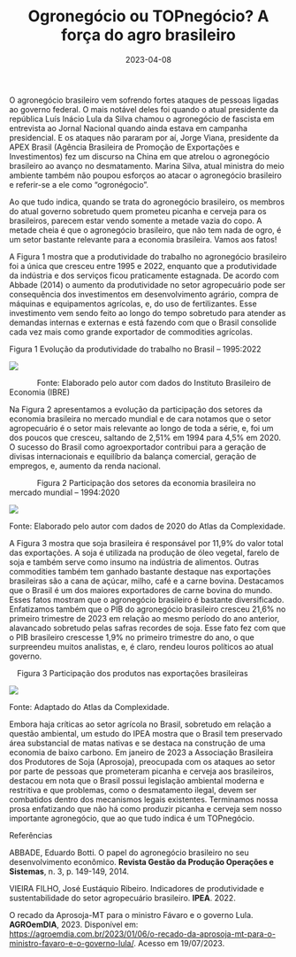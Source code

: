 ﻿---
layout: post
mathjax: true
title: "Ogronegócio ou TOPnegócio? A força do agro brasileiro" 
date:   2023-04-08
---


<html>

<head>

<meta charset="utf-8" />
<meta name="generator" content="pandoc" />
<meta http-equiv="X-UA-Compatible" content="IE=EDGE" />


<meta name="author" content="Marcos Júnio Ribeiro" />


 

O agronegócio brasileiro vem sofrendo fortes ataques de pessoas ligadas ao governo federal. O mais notável deles foi quando o atual presidente da república Luís Inácio Lula da Silva chamou o agronegócio de fascista em entrevista ao Jornal Nacional quando ainda estava em campanha presidencial. E os ataques não pararam por aí, Jorge Viana, presidente da APEX Brasil (Agência Brasileira de Promoção de Exportações e Investimentos) fez um discurso na China em que atrelou o agronegócio brasileiro ao avanço no desmatamento. Marina Silva, atual ministra do meio ambiente também não poupou esforços ao atacar o agronegócio brasileiro e referir-se a ele como “ogronégocio”. 

Ao que tudo indica, quando se trata do agronegócio brasileiro, os membros do atual governo sobretudo quem prometeu picanha e cerveja para os brasileiros, parecem estar vendo somente a metade vazia do copo.  A metade cheia é que o agronegócio brasileiro, que não tem nada de ogro, é um setor bastante relevante para a economia brasileira. Vamos aos fatos!

A Figura 1 mostra que a produtividade do trabalho no agronegócio brasileiro foi a única que cresceu entre 1995 e 2022, enquanto que a produtividade da indústria e dos serviços ficou praticamente estagnada. De acordo com Abbade (2014) o aumento da produtividade no setor agropecuário pode ser consequência dos investimentos em desenvolvimento agrário, compra de máquinas e equipamentos agrícolas, e, do uso de fertilizantes. Esse investimento vem sendo feito ao longo do tempo sobretudo para atender as demandas internas e externas e está fazendo com que o Brasil consolide cada vez mais como grande exportador de commodities agrícolas. 





<a name="_ref140686960"></a>Figura 1 Evolução da produtividade do trabalho no Brasil – 1995:2022

![](Aspose.Words.930338a6-db66-4cc2-8c13-0ee0dce6e1b7.001.png)

`       `Fonte: Elaborado pelo autor com dados do Instituto Brasileiro de Economia (IBRE)


Na Figura 2 apresentamos a evolução da participação dos setores da economia brasileira no mercado mundial e de cara notamos que o setor agropecuário é o setor mais relevante ao longo de toda a série, e, foi um dos poucos que cresceu, saltando de 2,51% em 1994 para 4,5% em 2020. O sucesso do Brasil como agroexportador contribui para a geração de divisas internacionais e equilíbrio da balança comercial, geração de empregos, e, aumento da renda nacional. 

`     	`<a name="_ref140687091"></a>Figura 2 Participação dos setores da economia brasileira no mercado mundial – 1994:2020

![](Aspose.Words.930338a6-db66-4cc2-8c13-0ee0dce6e1b7.002.png)

Fonte: Elaborado pelo autor com dados de 2020 do Atlas da Complexidade.


A Figura 3 mostra que soja brasileira é responsável por 11,9% do valor total das exportações. A soja é utilizada na produção de óleo vegetal, farelo de soja e também serve como insumo na indústria de alimentos. Outras commodities também tem ganhado bastante destaque nas exportações brasileiras são a cana de açúcar, milho, café e a carne bovina. Destacamos que o Brasil é um dos maiores exportadores de carne bovina do mundo. Esses fatos mostram que o agronegócio brasileiro é bastante diversificado. Enfatizamos também que o PIB do agronegócio brasileiro cresceu 21,6% no primeiro trimestre de 2023 em relação ao mesmo período do ano anterior, alavancado sobretudo pelas safras recordes de soja. Esse fato fez com que o PIB brasileiro crescesse 1,9% no primeiro trimestre do ano, o que surpreendeu muitos analistas, e, é claro, rendeu louros políticos ao atual governo.



`  `<a name="_ref140687784"></a>Figura 3 Participação dos produtos nas exportações brasileiras

![](Aspose.Words.930338a6-db66-4cc2-8c13-0ee0dce6e1b7.003.png)

Fonte: Adaptado do Atlas da Complexidade.


Embora haja críticas ao setor agrícola no Brasil, sobretudo em relação a questão ambiental, um estudo do IPEA mostra que o Brasil tem preservado área substancial de matas nativas e se destaca na construção de uma economia de baixo carbono. Em janeiro de 2023 a Associação Brasileira dos Produtores de Soja (Aprosoja), preocupada com os ataques ao setor por parte de pessoas que prometeram picanha e cerveja aos brasileiros, destacou em nota que o Brasil possui legislação ambiental moderna e restritiva e que problemas, como o desmatamento ilegal, devem ser combatidos dentro dos mecanismos legais existentes. Terminamos nossa prosa enfatizando que não há como produzir picanha e cerveja sem nosso importante agronegócio, que ao que tudo indica é um TOPnegócio.


Referências

ABBADE, Eduardo Botti. O papel do agronegócio brasileiro no seu desenvolvimento econômico. **Revista Gestão da Produção Operações e Sistemas**, n. 3, p. 149-149, 2014.

VIEIRA FILHO, José Eustáquio Ribeiro. Indicadores de produtividade e sustentabilidade do setor agropecuário brasileiro. **IPEA**. 2022.

O recado da Aprosoja-MT para o ministro Fávaro e o governo Lula. **AGROemDIA**, 2023. Disponível em: <https://agroemdia.com.br/2023/01/06/o-recado-da-aprosoja-mt-para-o-ministro-favaro-e-o-governo-lula/>. Acesso em 19/07/2023.




